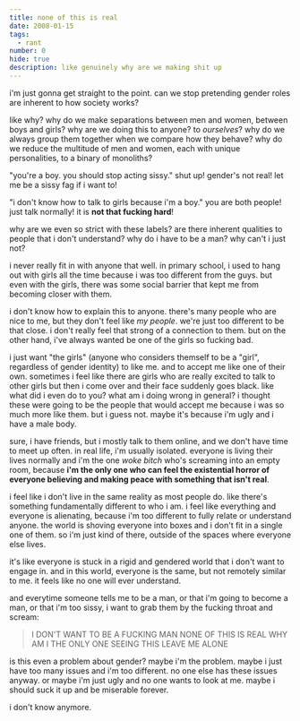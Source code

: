 ```yaml
---
title: none of this is real
date: 2008-01-15
tags:
  - rant
number: 0
hide: true
description: like genuinely why are we making shit up
---
```

i'm just gonna get straight to the point. can we stop pretending gender roles are inherent to how society works?

like why? why do we make separations between men and women, between boys and girls? why are we doing this to anyone? to *ourselves*? why do we always group them together when we compare how they behave? why do we reduce the multitude of men and women, each with unique personalities, to a binary of monoliths?

"you're a boy. you should stop acting sissy." shut up! gender's not real! let me be a sissy fag if i want to!

"i don't know how to talk to girls because i'm a boy." you are both people! just talk normally! it is **not that fucking hard**!

why are we even so strict with these labels? are there inherent qualities to people that i don't understand? why do i have to be a man? why can't i just not?

i never really fit in with anyone that well. in primary school, i used to hang out with girls all the time because i was too different from the guys. but even with the girls, there was some social barrier that kept me from becoming closer with them. 

i don't know how to explain this to anyone. there's many people who are nice to me, but they don't feel like *my people*. we're just too different to be that close. i don't really feel that strong of a connection to them. but on the other hand, i've always wanted be one of the girls so fucking bad.

i just want "the girls" (anyone who considers themself to be a "girl", regardless of gender identity) to like me. and to accept me like one of their own. sometimes i feel like there are girls who are really excited to talk to other girls but then i come over and their face suddenly goes black. like what did i even do to you? what am i doing wrong in general? i thought these were going to be the people that would accept me because i was so much more like them. but i guess not. maybe it's because i'm ugly and i have a male body.

sure, i have friends, but i mostly talk to them online, and we don't have time to meet up often. in real life, i'm usually isolated. everyone is living their lives normally and i'm the one *woke bitch* who's screaming into an empty room, because **i'm the only one who can feel the existential horror of everyone believing and making peace with something that isn't real**.

i feel like i don't live in the same reality as most people do. like there's something fundamentally different to who i am. i feel like everything and everyone is alienating, because i'm too different to fully relate or understand anyone. the world is shoving everyone into boxes and i don't fit in a single one of them. so i'm just kind of there, outside of the spaces where everyone else lives.

it's like everyone is stuck in a rigid and gendered world that i don't want to engage in. and in this world, everyone is the same, but not remotely similar to me. it feels like no one will ever understand. 

and everytime someone tells me to be a man, or that i'm going to become a man, or that i'm too sissy, i want to grab them by the fucking throat and scream:
> I DON'T WANT TO BE A FUCKING MAN
> NONE OF THIS IS REAL
> WHY AM I THE ONLY ONE SEEING THIS
> LEAVE ME ALONE

is this even a problem about gender? maybe i'm the problem. maybe i just have too many issues and i'm too different. no one else has these issues anyway. or maybe i'm just ugly and no one wants to look at me. maybe i should suck it up and be miserable forever.

i don't know anymore.